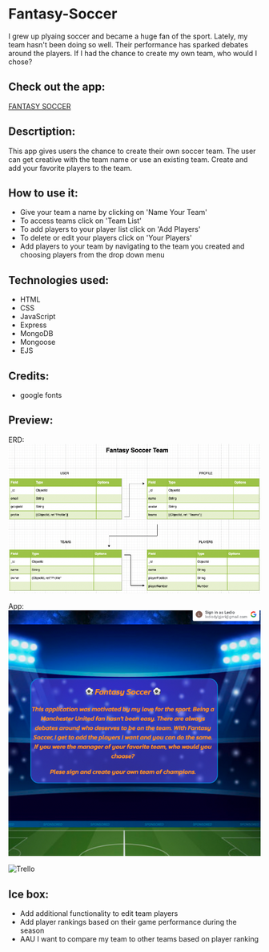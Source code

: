 # Fantasy-Soccer

I grew up plyaing soccer and became a huge fan of the sport.  Lately, my team hasn't been doing so well. Their performance has sparked debates around the players.  If I had the chance to create my own team, who would I chose?  

## Check out the app:
[FANTASY SOCCER](https://fantasy-soccer.fly.dev/)

## Descrtiption:
This app gives users the chance to create their own soccer team.  The user can get creative with the team name or use an existing team. Create and add your favorite players to the team.

## How to use it:
* Give your team a name by clicking on 'Name Your Team'
* To access teams click on 'Team List'
* To add players to your player list click on 'Add Players'
* To delete or edit your players click on 'Your Players'
* Add players to your team by navigating to the team you created and choosing players from the drop down menu


## Technologies used:
* HTML
* CSS
* JavaScript
* Express
* MongoDB
* Mongoose
* EJS

## Credits:
* google fonts

## Preview:

ERD:
![Tablet view](./public/READMEimg/Screen%20Shot%202022-09-29%20at%208.16.38%20PM.png)

App:
![For web browser](./public/READMEimg/Screen%20Shot%202022-10-06%20at%2012.46.27%20PM.png)

![Trello](https://trello.com/b/AFXoDuFz/fantasy-soccer-team)

## Ice box:
* Add additional functionality to edit team players
* Add player rankings based on their game performance during the season
* AAU I want to compare my team to other teams based on player ranking

